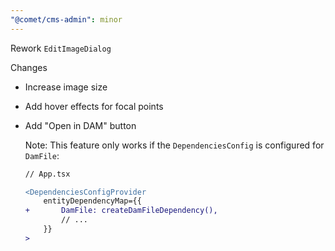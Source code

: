 ```yaml
---
"@comet/cms-admin": minor
---
```


Rework `EditImageDialog`

Changes

- Increase image size
- Add hover effects for focal points
- Add "Open in DAM" button

  Note: This feature only works if the `DependenciesConfig` is configured for `DamFile`:

  ```diff
  // App.tsx

  <DependenciesConfigProvider
      entityDependencyMap={{
  +       DamFile: createDamFileDependency(),
          // ...
      }}
  >
  ```
